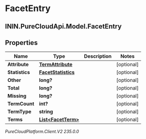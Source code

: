 # FacetEntry

## ININ.PureCloudApi.Model.FacetEntry

## Properties

|Name | Type | Description | Notes|
|------------ | ------------- | ------------- | -------------|
| **Attribute** | [**TermAttribute**](TermAttribute) |  | [optional] |
| **Statistics** | [**FacetStatistics**](FacetStatistics) |  | [optional] |
| **Other** | **long?** |  | [optional] |
| **Total** | **long?** |  | [optional] |
| **Missing** | **long?** |  | [optional] |
| **TermCount** | **int?** |  | [optional] |
| **TermType** | **string** |  | [optional] |
| **Terms** | [**List&lt;FacetTerm&gt;**](FacetTerm) |  | [optional] |



_PureCloudPlatform.Client.V2 235.0.0_
